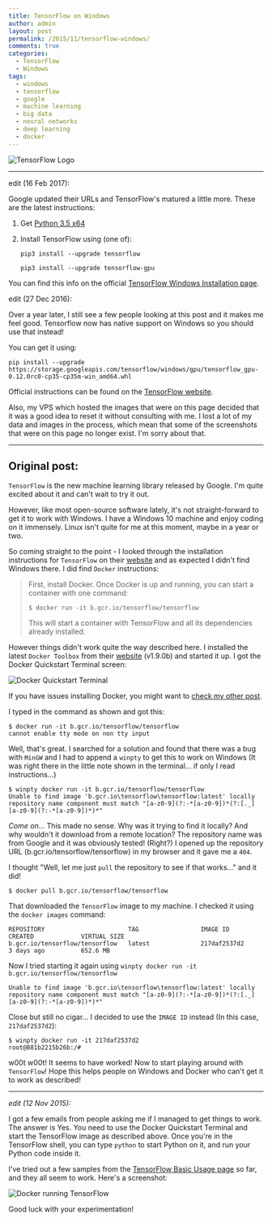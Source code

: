 ```yaml
---
title: TensorFlow on Windows
author: admin
layout: post
permalink: /2015/11/tensorflow-windows/
comments: true
categories:
  - TensorFlow
  - Windows
tags:
  - windows
  - tensorflow
  - google
  - machine learning
  - big data
  - neural networks
  - deep learning
  - docker
---
```

![TensorFlow Logo](http://tensorflow.org/images/logo-alt@2x.png)

---
edit (16 Feb 2017):

Google updated their URLs and TensorFlow's matured a little more. These are the latest instructions:

1. Get [Python 3.5 x64](https://www.python.org/downloads/release/python-353/)
2. Install TensorFlow using (one of):

    ```pip3 install --upgrade tensorflow```

    ```pip3 install --upgrade tensorflow-gpu```

You can find this info on the official [TensorFlow Windows Installation page](https://www.tensorflow.org/install/install_windows).

edit (27 Dec 2016):

Over a year later, I still see a few people looking at this post and it makes me feel good. Tensorflow now has native support on Windows so you should use that instead!

You can get it using:

    pip install --upgrade https://storage.googleapis.com/tensorflow/windows/gpu/tensorflow_gpu-0.12.0rc0-cp35-cp35m-win_amd64.whl

Official instructions can be found on the [TensorFlow website](https://www.tensorflow.org/get_started/os_setup#pip_installation).

Also, my VPS which hosted the images that were on this page decided that it was a good idea to reset it without consulting with me. I lost a lot of my data and images in the process, which mean that some of the screenshots that were on this page no longer exist. I'm sorry about that.

---
## Original post:


`TensorFlow` is the new machine learning library released by Google. I'm quite excited about it and can't wait to try it out.

However, like most open-source software lately, it's not straight-forward to get it to work with Windows. I have a Windows 10 machine and enjoy coding on it immensely. Linux isn't quite for me at this moment, maybe in a year or two.

So coming straight to the point - I looked through the installation instructions for `TensorFlow` on their [website](http://tensorflow.org/get_started/os_setup.md) and as expected I didn't find Windows there. I did find `Docker` instructions:

>First, install Docker. Once Docker is up and running, you can start a container with one command:
>
>`$ docker run -it b.gcr.io/tensorflow/tensorflow`
>
>This will start a container with TensorFlow and all its dependencies already installed.

However things didn't work quite the way described here. I installed the latest `Docker Toolbox` from their [website](https://www.docker.com/docker-toolbox "Docker website") (v1.9.0b) and started it up. I got the Docker Quickstart Terminal screen:

![Docker Quickstart Terminal](/assets/images/2015/11/docker-quickstart-terminal.png)

If you have issues installing Docker, you might want to [check my other post](http://caffinc.github.io/2015/09/docker-getting-started/).

I typed in the command as shown and got this:

    $ docker run -it b.gcr.io/tensorflow/tensorflow
    cannot enable tty mode on non tty input

Well, that's great. I searched for a solution and found that there was a bug with `MinGW` and I had to append a `winpty` to get this to work on Windows (It was right there in the little note shown in the terminal... if only I read instructions...)

    $ winpty docker run -it b.gcr.io/tensorflow/tensorflow
    Unable to find image 'b.gcr.io\tensorflow\tensorflow:latest' locally
    repository name component must match "[a-z0-9](?:-*[a-z0-9])*(?:[._][a-z0-9](?:-*[a-z0-9])*)*"

*Come on...* This made no sense. Why was it trying to find it locally? And why wouldn't it download from a remote location? The repository name was from Google and it was obviously tested! (Right?) I opened up the repository URL (b.gcr.io/tensorflow/tensorflow) in my browser and it gave me a `404`.

I thought "Well, let me just `pull` the repository to see if that works..." and it did!

    $ docker pull b.gcr.io/tensorflow/tensorflow

That downloaded the `TensorFlow` image to my machine. I checked it using the `docker images` command:

    REPOSITORY                       TAG                 IMAGE ID            CREATED             VIRTUAL SIZE
    b.gcr.io/tensorflow/tensorflow   latest              217daf2537d2        3 days ago          652.6 MB

Now I tried starting it again using `winpty docker run -it b.gcr.io/tensorflow/tensorflow`

    Unable to find image 'b.gcr.io\tensorflow\tensorflow:latest' locally
    repository name component must match "[a-z0-9](?:-*[a-z0-9])*(?:[._][a-z0-9](?:-*[a-z0-9])*)*"

Close but still no cigar... I decided to use the `IMAGE ID` instead (In this case, `217daf2537d2`):

    $ winpty docker run -it 217daf2537d2
    root@881b2215b26b:/#

w00t w00t! It seems to have worked! Now to start playing around with `TensorFlow`! Hope this helps people on Windows and Docker who can't get it to work as described!

---
*edit (12 Nov 2015):*

I got a few emails from people asking me if I managed to get things to work. The answer is Yes. You need to use the Docker Quickstart Terminal and start the TensorFlow image as described above. Once you're in the TensorFlow shell, you can type `python` to start Python on it, and run your Python code inside it.

I've tried out a few samples from the [TensorFlow Basic Usage page](http://tensorflow.org/get_started/basic_usage.md) so far, and they all seem to work. Here's a screenshot:

![Docker running TensorFlow](http://caffinc.com/wp-content/uploads/2015/11/docker-tensorflow.png)

Good luck with your experimentation!
